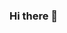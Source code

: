 ### Hi there 👋

<!--
**laurenceibarra/laurenceibarra** is a ✨ _special_ ✨ repository because its `README.md` (this file) appears on your GitHub profile.

My name is Laurence Miguel A. Ibarra and I am an aspiring AI/ML Engineer
-  🇵🇭 I am from the Philippines
- 🔭 I’m currently exploring Artificial Intelligence and Machine Learning
- 🌱 I’m currently learning Web Development
[- 📫 How to reach me: ](https://laurenceibarra.github.io/fcb-portfolio/)https://laurenceibarra.github.io/fcb-portfolio/
-->
